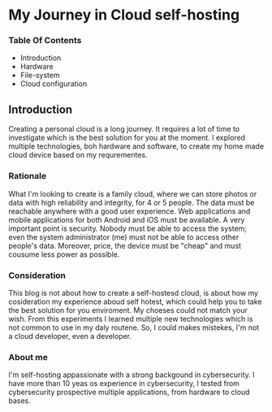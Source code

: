 # My Journey in Cloud self-hosting

### Table Of Contents
- Introduction
- Hardware
- File-system
- Cloud configuration

## Introduction
Creating a personal cloud is a long journey. It requires a lot of time to investigate which is the best solution for you at the moment. I explored multiple technologies, boh hardware and software, to create my home made cloud device based on my requrementes. 

### Rationale
What I'm looking to create is a family cloud, where we can store photos or data with high reliability and integrity, for 4 or 5 people. The data must be reachable anywhere with a good user experience. Web applications and mobile applications for both Android and iOS must be available.
A very important point is security. Nobody must be able to access the system; even the system administrator (me) must not be able to access other people's data.
Moreover, price, the device must be "cheap" and must cousume less power as possible. 

### Consideration
This blog is not about how to create a self-hostesd cloud, is about how my cosideration my experience aboud self hotest, which could help you to take the best solution for you enviroment. My choeses could not match your wish. From this experiments I learned multiple new technologies which is not common to use in my daly routene. So, I could makes mistekes, I'm not a cloud developer, even a developer.

### About me
I'm self-hosting appassionate with a strong backgound in cybersecurity. I have more than 10 yeas os experience in cybersecurity, I tested from cybersecurity prospective multiple applications, from hardware to cloud bases. 

